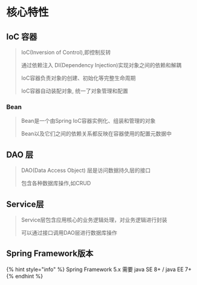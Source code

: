 # 核心特性

## IoC 容器 <a href="#beans" id="beans"></a>

> IoC(Inversion of Control),即控制反转
>
> 通过依赖注入 DI(Dependency Injection)实现对象之间的依赖和解耦
>
> IoC容器负责对象的创建、初始化等完整生命周期
>
> IoC容器自动装配对象, 统一了对象管理和配置

### Bean

> Bean是一个由Spring IoC容器实例化、组装和管理的对象
>
> Bean以及它们之间的依赖关系都反映在容器使用的配置元数据中

## DAO 层

> DAO(Data Access Object) 层是访问数据持久层的接口
>
> 包含各种数据库操作,如CRUD

## Service层

> Service层包含应用核心的业务逻辑处理，对业务逻辑进行封装
>
> 可以通过接口调用DAO层进行数据库操作

## Spring Framework版本

{% hint style="info" %}
Spring Framework 5.x 需要  java SE 8+ / java EE 7+
{% endhint %}
